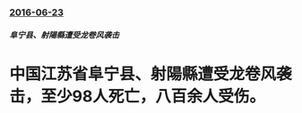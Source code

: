 ### [2016-06-23](/news/2016/06/23/index.md)

##### 阜宁县、射陽縣遭受龙卷风袭击
# 中国江苏省阜宁县、射陽縣遭受龙卷风袭击，至少98人死亡，八百余人受伤。



